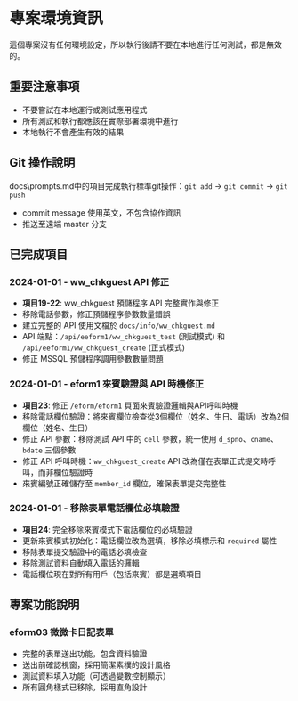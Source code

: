 # 專案環境資訊

這個專案沒有任何環境設定，所以執行後請不要在本地進行任何測試，都是無效的。

## 重要注意事項
- 不要嘗試在本地運行或測試應用程式
- 所有測試和執行都應該在實際部署環境中進行
- 本地執行不會產生有效的結果

## Git 操作說明

docs\prompts.md中的項目完成執行標準git操作：`git add` → `git commit` → `git push`
- commit message 使用英文，不包含協作資訊
- 推送至遠端 master 分支

## 已完成項目

### 2024-01-01 - ww_chkguest API 修正
- **項目19-22**: ww_chkguest 預儲程序 API 完整實作與修正
- 移除電話參數，修正預儲程序參數數量錯誤
- 建立完整的 API 使用文檔於 `docs/info/ww_chkguest.md`
- API 端點：`/api/eeform1/ww_chkguest_test` (測試模式) 和 `/api/eeform1/ww_chkguest_create` (正式模式)
- 修正 MSSQL 預儲程序調用參數數量問題

### 2024-01-01 - eform1 來賓驗證與 API 時機修正
- **項目23**: 修正 `/eform/eform1` 頁面來賓驗證邏輯與API呼叫時機
- 移除電話欄位驗證：將來賓欄位檢查從3個欄位（姓名、生日、電話）改為2個欄位（姓名、生日）
- 修正 API 參數：移除測試 API 中的 `cell` 參數，統一使用 `d_spno`、`cname`、`bdate` 三個參數
- 修正 API 呼叫時機：`ww_chkguest_create` API 改為僅在表單正式提交時呼叫，而非欄位驗證時
- 來賓編號正確儲存至 `member_id` 欄位，確保表單提交完整性

### 2024-01-01 - 移除表單電話欄位必填驗證
- **項目24**: 完全移除來賓模式下電話欄位的必填驗證
- 更新來賓模式初始化：電話欄位改為選填，移除必填標示和 `required` 屬性
- 移除表單提交驗證中的電話必填檢查
- 移除測試資料自動填入電話的邏輯
- 電話欄位現在對所有用戶（包括來賓）都是選填項目

## 專案功能說明

### eform03 微微卡日記表單
- 完整的表單送出功能，包含資料驗證
- 送出前確認視窗，採用簡潔素樸的設計風格
- 測試資料填入功能（可透過變數控制顯示）
- 所有圓角樣式已移除，採用直角設計